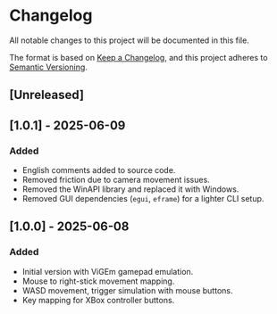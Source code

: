 # Changelog

All notable changes to this project will be documented in this file.

The format is based on [Keep a Changelog](https://keepachangelog.com/en/1.0.0/),
and this project adheres to [Semantic Versioning](https://semver.org/spec/v2.0.0.html).

## [Unreleased]

## [1.0.1] - 2025-06-09
### Added
- English comments added to source code.
- Removed friction due to camera movement issues.
- Removed the WinAPI library and replaced it with Windows.
- Removed GUI dependencies (`egui`, `eframe`) for a lighter CLI setup.

## [1.0.0] - 2025-06-08
### Added
- Initial version with ViGEm gamepad emulation.
- Mouse to right-stick movement mapping.
- WASD movement, trigger simulation with mouse buttons.
- Key mapping for XBox controller buttons.
